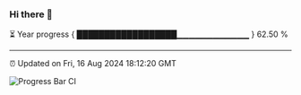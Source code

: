 ### Hi there 👋

⏳ Year progress { ██████████████████▁▁▁▁▁▁▁▁▁▁▁▁ } 62.50 %

---

⏰ Updated on Fri, 16 Aug 2024 18:12:20 GMT

![Progress Bar CI](https://github.com/Shyam-Makwana/GitHub-Actions-Demo/workflows/Progress%20Bar%20CI/badge.svg)
